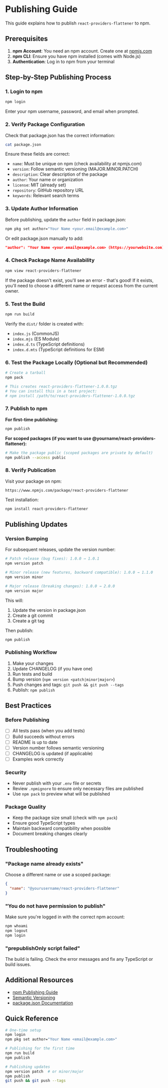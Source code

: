 # Publishing Guide

This guide explains how to publish `react-providers-flattener` to npm.

## Prerequisites

1. **npm Account**: You need an npm account. Create one at [npmjs.com](https://www.npmjs.com/signup)
2. **npm CLI**: Ensure you have npm installed (comes with Node.js)
3. **Authentication**: Log in to npm from your terminal

## Step-by-Step Publishing Process

### 1. Login to npm

```bash
npm login
```

Enter your npm username, password, and email when prompted.

### 2. Verify Package Configuration

Check that package.json has the correct information:

```bash
cat package.json
```

Ensure these fields are correct:
- `name`: Must be unique on npm (check availability at npmjs.com)
- `version`: Follow semantic versioning (MAJOR.MINOR.PATCH)
- `description`: Clear description of the package
- `author`: Your name or organization
- `license`: MIT (already set)
- `repository`: GitHub repository URL
- `keywords`: Relevant search terms

### 3. Update Author Information

Before publishing, update the `author` field in package.json:

```bash
npm pkg set author="Your Name <your.email@example.com>"
```

Or edit package.json manually to add:
```json
"author": "Your Name <your.email@example.com> (https://yourwebsite.com)"
```

### 4. Check Package Name Availability

```bash
npm view react-providers-flattener
```

If the package doesn't exist, you'll see an error - that's good! If it exists, you'll need to choose a different name or request access from the current owner.

### 5. Test the Build

```bash
npm run build
```

Verify the `dist/` folder is created with:
- `index.js` (CommonJS)
- `index.mjs` (ES Module)
- `index.d.ts` (TypeScript definitions)
- `index.d.mts` (TypeScript definitions for ESM)

### 6. Test the Package Locally (Optional but Recommended)

```bash
# Create a tarball
npm pack

# This creates react-providers-flattener-1.0.0.tgz
# You can install this in a test project:
# npm install /path/to/react-providers-flattener-1.0.0.tgz
```

### 7. Publish to npm

**For first-time publishing:**

```bash
npm publish
```

**For scoped packages (if you want to use @yourname/react-providers-flattener):**

```bash
# Make the package public (scoped packages are private by default)
npm publish --access public
```

### 8. Verify Publication

Visit your package on npm:
```
https://www.npmjs.com/package/react-providers-flattener
```

Test installation:
```bash
npm install react-providers-flattener
```

## Publishing Updates

### Version Bumping

For subsequent releases, update the version number:

```bash
# Patch release (bug fixes): 1.0.0 → 1.0.1
npm version patch

# Minor release (new features, backward compatible): 1.0.0 → 1.1.0
npm version minor

# Major release (breaking changes): 1.0.0 → 2.0.0
npm version major
```

This will:
1. Update the version in package.json
2. Create a git commit
3. Create a git tag

Then publish:

```bash
npm publish
```

### Publishing Workflow

1. Make your changes
2. Update CHANGELOG (if you have one)
3. Run tests and build
4. Bump version (`npm version <patch|minor|major>`)
5. Push changes and tags: `git push && git push --tags`
6. Publish: `npm publish`

## Best Practices

### Before Publishing

- [ ] All tests pass (when you add tests)
- [ ] Build succeeds without errors
- [ ] README is up to date
- [ ] Version number follows semantic versioning
- [ ] CHANGELOG is updated (if applicable)
- [ ] Examples work correctly

### Security

- Never publish with your `.env` file or secrets
- Review `.npmignore` to ensure only necessary files are published
- Use `npm pack` to preview what will be published

### Package Quality

- Keep the package size small (check with `npm pack`)
- Ensure good TypeScript types
- Maintain backward compatibility when possible
- Document breaking changes clearly

## Troubleshooting

### "Package name already exists"

Choose a different name or use a scoped package:
```json
{
  "name": "@yourusername/react-providers-flattener"
}
```

### "You do not have permission to publish"

Make sure you're logged in with the correct npm account:
```bash
npm whoami
npm logout
npm login
```

### "prepublishOnly script failed"

The build is failing. Check the error messages and fix any TypeScript or build issues.

## Additional Resources

- [npm Publishing Guide](https://docs.npmjs.com/packages-and-modules/contributing-packages-to-the-registry)
- [Semantic Versioning](https://semver.org/)
- [package.json Documentation](https://docs.npmjs.com/cli/v9/configuring-npm/package-json)

## Quick Reference

```bash
# One-time setup
npm login
npm pkg set author="Your Name <email@example.com>"

# Publishing for the first time
npm run build
npm publish

# Publishing updates
npm version patch  # or minor/major
npm publish
git push && git push --tags
```
